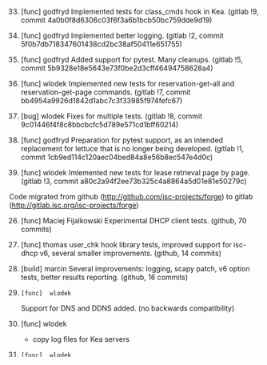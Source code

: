 
33.	[func]		godfryd
	Implemented tests for class_cmds hook in Kea.
	(gitlab !9, commit 4a0b0f8d6306c03f6f3a6b1bcb50bc759dde9d19)

32.	[func]		godfryd
	Implemented better logging.
	(gitlab !2, commit 5f0b7db718347601438cd2bc38af50411e651755)

31.	[func]		godfryd
	Added support for pytest. Many cleanups.
	(gitlab !5, commit 5b9328e18e5643e73f0be2d3cff46494758628a4)

30.	[func]		wlodek
	Implemented new tests for reservation-get-all and reservation-get-page
	commands.
	(gitlab !7, commit bb4954a9926d1842d1abc7c3f33985f974fefc67)

29.	[bug]		wlodek
	Fixes for multiple tests.
	(gitlab !8, commit 9c01446f4f8c8bbcbcfc5d789e571cd1bff60214)

28.	[func]		godfryd
	Preparation for pytest support, as an intended replacement for lettuce
	that is no longer being developed.
	(gitlab !1, commit 1cb9ed114c120aec04bed84a8e56b8ec547e4d0c)

27.	[func]		wlodek
	Imlemented new tests for lease retrieval page by page.
	(gitlab !3, commit a80c2a94f2ee73b325c4a8864a5d01e81e50279c)

Code migrated from github (http://github.com/isc-projects/forge)
            to gitlab (http://gitlab.isc.org/isc-projects/forge)

26.	[func]		Maciej Fijalkowski
	Experimental DHCP client tests.
	(github, 70 commits)

25.	[func]		thomas
	user_chk hook library tests, improved support for isc-dhcp v6,
	several smaller improvements.
	(github, 14 commits)

24.	[build]		marcin
	Several improvements: logging, scapy patch, v6 option tests,
	better results reporting.
	(github, 16 commits)

23. 	[func]	wlodek
	Support for DNS and DDNS added.
	(no backwards compatibility)

22.	[func]	wlodek
	- copy log files for Kea servers

21. 	[func]	wlodek
	- configuration server timers (e.g. renew-timer)

20. 	[func] 	wlodek
	- support for vendor option tests

19.	[func]	maciek
	- support for changing multiple values

18. 	bug]	wlodek
	- parsing received message more accurate
	- added new patch for Scapy!

17.	[func]	wlodek
	- support for Prefix Delegation (RFC 3633)

16. 	[bug]	wlodek
	- multiple copy-from-received message procedure now fully functional

15.	[func]	wlodek
	- multiple IA options in msg

14. 	[bug]	wlodek
	- Scapy statuscode fixed, all tests now operational

13.	[bug]	wlodek
	- IA_NA option fixed
	- double option bug fixed

12.	[func]	wlodek
	- config generation for Dibbler (v6)
	- automatic start/stop Dibbler (v6)

11.	[bug]	wlodek
	- removed - character from directory names.

10.	[func]	wlodek
	- config generation for ISC-DHCPv6
	- automatic start/stop ISC-DHCPv6

9. 	[func]	wlodek
	- new type of tests, Scenario Outline
	- reports for Scenario Outline

8.	[func]	wlodek
	- first version of UserHelp in using Forge (set of all available
	test sets, features, test names) and building new tests

7.	[func]	wlodek
	new functions in run_test.py:
	-l for listing all features (for specific IP version)
	-s for choosing test set based on directory name

6.	[bug]	wlodek
	- options -v4 and -v6 in run_test.py are operational

5.	[func]	wlodek
	- building basic relay-forward message
	- relay-forward message tests

4.	[doc]	tomek
	Initial documentation added. Many overlapping and redundant copies
	of readme/todo/notes sorted out.

3.	[func]	wlodek
	- configuration checker (when starting by run_test.py)
	- configuration in different file
	- basic tests
	- building all dhcpv6 messages and scapy patch (InforRequest is
	  still a problem)
	- test tags
	- automatic start/stop/configure bind10 - dhcp

2.      [func]	rafal
	Refactoring: generic code with dynamically loaded modules for
	specific server or protocol

1.	[func]	rafal, wlodek, tomek
	Initial code merged in. This is a result of a common development
	on separate private repos.

LEGEND
[bug] 	general bug fix.  This is generally a backward compatible change,
	unless it's deemed to be impossible or very hard to keep
	compatibility to fix the bug.
[build] compilation and installation infrastructure change.
[doc] 	update to documentation. This shouldn't change run time behavior.
[func] 	new feature.  In some cases this may be a backward incompatible
	change, which would require a bump of major version.
[sec] 	security hole fix. This is no different than a general bug
	fix except that it will be handled as confidential and will cause
	security patch releases.

*: Backward incompatible or operational change.
